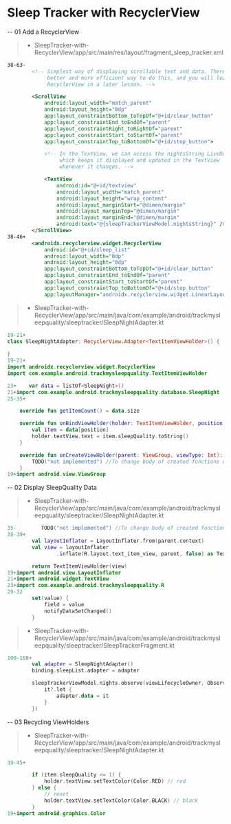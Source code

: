 # Sleep Tracker with RecyclerView

-- 01 Add a RecyclerView

> - SleepTracker-with-RecyclerView/app/src/main/res/layout/fragment_sleep_tracker.xml

```xml
38-63-
        <!-- Simplest way of displaying scrollable text and data. There is a
             better and more efficient way to do this, and you will learn about
             RecyclerView in a later lesson. -->

        <ScrollView
            android:layout_width="match_parent"
            android:layout_height="0dp"
            app:layout_constraintBottom_toTopOf="@+id/clear_button"
            app:layout_constraintEnd_toEndOf="parent"
            app:layout_constraintRight_toRightOf="parent"
            app:layout_constraintStart_toStartOf="parent"
            app:layout_constraintTop_toBottomOf="@+id/stop_button">

            <!-- In the TextView, we can access the nightsString LiveData,
                 which keeps it displayed and updated in the TextView
                 whenever it changes. -->

            <TextView
                android:id="@+id/textview"
                android:layout_width="match_parent"
                android:layout_height="wrap_content"
                android:layout_marginStart="@dimen/margin"
                android:layout_marginTop="@dimen/margin"
                android:layout_marginEnd="@dimen/margin"
                android:text="@{sleepTrackerViewModel.nightsString}" />
        </ScrollView>
38-46+
        <androidx.recyclerview.widget.RecyclerView
            android:id="@+id/sleep_list"
            android:layout_width="0dp"
            android:layout_height="0dp"
            app:layout_constraintBottom_toTopOf="@+id/clear_button"
            app:layout_constraintEnd_toEndOf="parent"
            app:layout_constraintStart_toStartOf="parent"
            app:layout_constraintTop_toBottomOf="@+id/stop_button"
            app:layoutManager="androidx.recyclerview.widget.LinearLayoutManager"/>
```

> - SleepTracker-with-RecyclerView/app/src/main/java/com/example/android/trackmysleepquality/sleeptracker/SleepNightAdapter.kt

```kt
19-21+
class SleepNightAdapter: RecyclerView.Adapter<TextItemViewHolder>() {
    
}
19-21+
import androidx.recyclerview.widget.RecyclerView
import com.example.android.trackmysleepquality.TextItemViewHolder

23+    var data = listOf<SleepNight>()
21+import com.example.android.trackmysleepquality.database.SleepNight
25-35+

    override fun getItemCount() = data.size

    override fun onBindViewHolder(holder: TextItemViewHolder, position: Int) {
        val item = data[position]
        holder.textView.text = item.sleepQuality.toString()
    }

    override fun onCreateViewHolder(parent: ViewGroup, viewType: Int): TextItemViewHolder {
        TODO("not implemented") //To change body of created functions use File | Settings | File Templates.
    }
19+import android.view.ViewGroup
```

-- 02 Display SleepQuality Data

> - SleepTracker-with-RecyclerView/app/src/main/java/com/example/android/trackmysleepquality/sleeptracker/SleepNightAdapter.kt

```kt
35-        TODO("not implemented") //To change body of created functions use File | Settings | File Templates.
38-39+
        val layoutInflater = LayoutInflater.from(parent.context)
        val view = layoutInflater
                .inflate(R.layout.text_item_view, parent, false) as TextView

        return TextItemViewHolder(view)
19+import android.view.LayoutInflater
21+import android.widget.TextView
23+import com.example.android.trackmysleepquality.R
29-32
        set(value) {
            field = value
            notifyDataSetChanged()
        }
```

> - SleepTracker-with-RecyclerView/app/src/main/java/com/example/android/trackmysleepquality/sleeptracker/SleepTrackerFragment.kt

```kt
100-108+
        val adapter = SleepNightAdapter()
        binding.sleepList.adapter = adapter

        sleepTrackerViewModel.nights.observe(viewLifecycleOwner, Observer {
            it?.let {
                adapter.data = it
            }
        })

```

-- 03 Recycling ViewHolders

> - SleepTracker-with-RecyclerView/app/src/main/java/com/example/android/trackmysleepquality/sleeptracker/SleepNightAdapter.kt

```kt
39-45+

        if (item.sleepQuality <= 1) {
            holder.textView.setTextColor(Color.RED) // red
        } else {
            // reset
            holder.textView.setTextColor(Color.BLACK) // black
        }
19+import android.graphics.Color
```